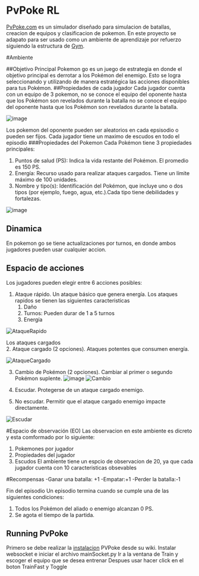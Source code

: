 # PvPoke RL
[PvPoke.com](https://pvpoke.com)  es un simulador diseñado para simulacion de batallas, creacion de equipos y clasificacion de pokemon. En este proyecto se adapato para ser usado como un ambiente de aprendizaje por refuerzo siguiendo la estructura de [Gym](https://gymnasium.farama.org/api/env/).

#Ambiente

##Objetivo Principal
Pokemon go es un juego de estrategia en donde el objetivo principal es derrotar a los Pokémon del enemigo. Esto se logra seleccionando y utilizando de manera estratégica las acciones disponibles para tus Pokémon.
##Propiedades de cada jugador
Cada jugador cuenta con un equipo de 3 pokemon, no se conoce el equipo del oponente hasta que los Pokémon son revelados durante la batalla no se conoce el equipo del oponente hasta que los Pokémon son revelados durante la batalla.

![image](https://github.com/user-attachments/assets/118054bc-ffe4-4aa9-b83f-84095aadf74f)

Los pokemon del oponente pueden ser aleatorios en cada epsisodio o pueden ser fijos.
Cada jugador tiene un maximo de escudos en todo el episodio
###Propiedades del Pokemon
Cada Pokémon tiene 3 propiedades principales:
1. Puntos de salud (PS): Indica la vida restante del Pokémon. El promedio es 150 PS.
2. Energía: Recurso usado para realizar ataques cargados. Tiene un límite máximo de 100 unidades.
3. Nombre y tipo(s): Identificación del Pokémon, que incluye uno o dos tipos (por ejemplo, fuego, agua, etc.).Cada tipo tiene debilidades y fortalezas.

![image](https://github.com/user-attachments/assets/d51bca0f-80e9-4c4d-944b-b72fa6da43dd)
## Dinamica
En pokemon go se tiene actualizaciones por turnos, en donde ambos jugadores pueden usar cualquier accion.

## Espacio de acciones
Los jugadores pueden elegir entre 6 acciones posibles:
1. Ataque rápido. Un ataque básico que genera energía.
   Los ataques rapidos se tienen las siguientes caracteristicas
   1. Daño
   2. Turnos: Pueden durar de 1 a 5 turnos
   3. Energía

![AtaqueRapido](https://github.com/user-attachments/assets/2c7ed8c4-ac96-4ea3-82c4-6d9789617d79)

Los ataques cargados  
2. Ataque cargado (2 opciones). Ataques potentes que consumen energía.

![AtaqueCargado](https://github.com/user-attachments/assets/5b548718-453e-4290-a216-24ef6cb6e2be)

3. Cambio de Pokémon (2 opciones). Cambiar al primer o segundo Pokémon suplente.
![image](https://github.com/user-attachments/assets/3b698b7f-a1c0-4ace-970f-49c28589efe2)
![Cambio](https://github.com/user-attachments/assets/f6f8ecc8-54a9-48fe-b9f9-a8ac0e72e875)


4. Escudar. Protegerse de un ataque cargado enemigo.
5. No escudar. Permitir que el ataque cargado enemigo impacte directamente.

![Escudar](https://github.com/user-attachments/assets/57ec0138-9141-45e7-ac20-edcd2136ddc7)

#Espacio de observación (EO)
Las observacion en este ambiente es dicreto y esta comformado por lo siguiente:
1. Pokemones por jugador
2. Propiedades del jugador
3. Escudos
El ambiente tiene un espcio de observacion de 20, ya que cada jugador cuenta con 10 caracteristicas obsevables

#Recompensas
-Ganar una batalla: +1
-Empatar:+1
-Perder la batalla:-1

Fin del episodio
Un episodio termina cuando se cumple una de las siguientes condiciones:
1. Todos los Pokémon del aliado o enemigo alcanzan 0 PS.
2. Se agota el tiempo de la partida.




## Running PvPoke

Primero se debe realizar la [instalacion](https://github.com/pvpoke/pvpoke/wiki/Installation) PVPoke desde su wiki.
Instalar websocket e iniciar el archivo mainSocket.py
Ir a la ventana de Train y escoger el equipo que se desea entrenar
Despues usar hacer click en el boton TrainFast y Toggle

